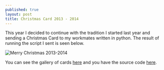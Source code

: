 ```yaml
---
published: true
layout: post
title: Christmas Card 2013 - 2014
---
```


This year I decided to continue with the tradition I started last year and sending a Christmas Card to my workmates written in python. The result of running the script I sent is seen below. 

![Merry Christmas 2013-2014]({{baseurl}}/assets/mc201314.png)

You can see the gallery of cards [here](https://carleshf.github.io/christmasCards/) and you have the source code [here](https://github.com/carleshf/christmasCards).
